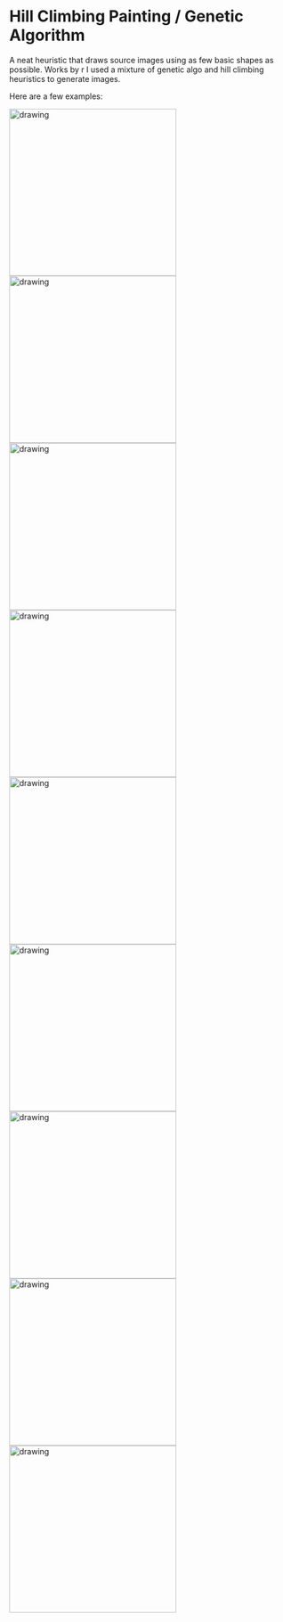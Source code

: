 
# Hill Climbing Painting / Genetic Algorithm
A neat heuristic that draws source images using as few basic shapes as possible. Works by r
I used a mixture of genetic algo and hill climbing heuristics to generate images.


Here are a few examples: 

<img src="https://i.imgur.com/a0k7ReD.png" alt="drawing" width="300px"/>
<img src="https://i.imgur.com/du9yAfX.jpg" alt="drawing" width="300px"/>
</br>

<img src="https://i.imgur.com/p2natTo.png" alt="drawing" width="300px"/>
<img src="https://i.imgur.com/5JAYcBA.jpg" alt="drawing" width="300px"/>
</br>

<img src="https://i.imgur.com/OoSTxIH.png" alt="drawing" width="300px"/>
<img src="https://i.imgur.com/bCbZkiL.png" alt="drawing" width="300px"/>
<img src="https://i.imgur.com/VbXLOls.jpg" alt="drawing" width="300px"/>
</br>

<img src="https://i.imgur.com/IFHTojh.jpg" alt="drawing" width="300px"/>
<img src="https://i.imgur.com/NLdaAoN.png" alt="drawing" width="300px"/>
 
 







